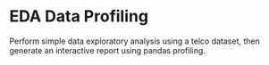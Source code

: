 # EDA Data Profiling
Perform simple data exploratory analysis using a telco dataset, then generate an interactive report using pandas profiling.
